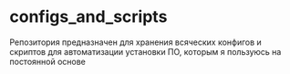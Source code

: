 # configs_and_scripts
Репозитория предназначен для хранения всяческих конфигов и скриптов для автоматизации установки ПО, которым я пользуюсь на постоянной основе
